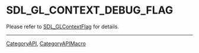 # SDL_GL_CONTEXT_DEBUG_FLAG

Please refer to [SDL_GLContextFlag](SDL_GLContextFlag) for details.

----
[CategoryAPI](CategoryAPI), [CategoryAPIMacro](CategoryAPIMacro)

